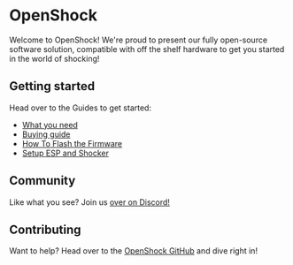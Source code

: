 
# OpenShock

Welcome to OpenShock! We're proud to present our fully open-source software solution, compatible with off the shelf hardware to get you started in the world of shocking!

## Getting started

Head over to the Guides to get started:

- [What you need](quickstart/what-you-need.md)
- [Buying guide](quickstart/buying-guide.md)
- [How To Flash the Firmware](guides/openshock-how-to-flash-your-board.md)
- [Setup ESP and Shocker](guides/openshock-first-setup.md)

## Community

Like what you see? Join us [over on Discord!](https://discord.gg/OpenShock)

## Contributing

Want to help? Head over to the [OpenShock GitHub](https://github.com/OpenShock) and dive right in!
